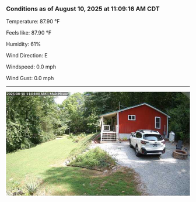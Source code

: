 ### Conditions as of August 10, 2025 at 11:09:16 AM CDT 

Temperature: 87.90 &deg;F

Feels like: 87.90 &deg;F

Humidity: 61%

Wind Direction: E

Windspeed: 0.0 mph

Wind Gust: 0.0 mph

---

<img src="./images/latest.jpeg"/>


